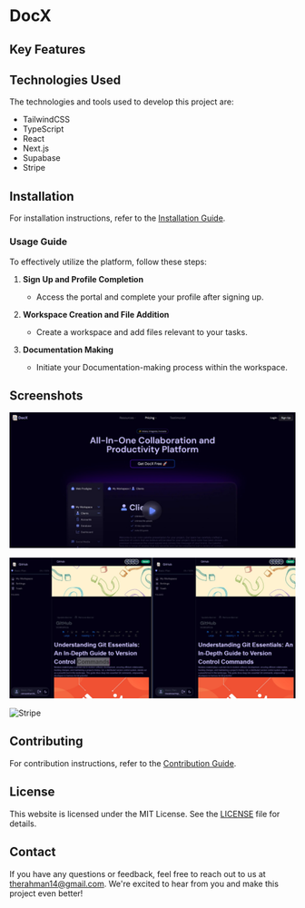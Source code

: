 # DocX

<!-- Taskflow is a versatile productivity app that integrates various functionalities within a unified platform, catering to individual, team, and business workflows. With an array of features, it offers a seamless experience for creating documents, wikis, project boards, notes, and more. -->

## Key Features

<!-- 1. Efficient Data Management
2. Easy Sharing and Customizable Interface
3. Organized Information Hierarchy
4. Security and Access Control
5. Versatile Accessibility
6. Recovery Capabilities -->

## Technologies Used

The technologies and tools used to develop this project are:

- TailwindCSS
- TypeScript
- React
- Next.js
- Supabase
- Stripe

## Installation

For installation instructions, refer to the [Installation Guide](./INSTALLATION.md).

### Usage Guide

To effectively utilize the platform, follow these steps:

1. **Sign Up and Profile Completion**

   - Access the portal and complete your profile after signing up.

2. **Workspace Creation and File Addition**

   - Create a workspace and add files relevant to your tasks.

3. **Documentation Making**

   - Initiate your Documentation-making process within the workspace.

## Screenshots

![Homepage](./public/assests/Homepage.jpg)

![Dashboard](./public/assests/Dashboard.jpg)

![Stripe](./public/assests)

## Contributing

For contribution instructions, refer to the [Contribution Guide](./CONTRIBUTION.md).

## License

This website is licensed under the MIT License. See the [LICENSE](LICENSE) file for details.

## Contact

If you have any questions or feedback, feel free to reach out to us at <therahman14@gmail.com>. We're excited to hear from you and make this project even better!
